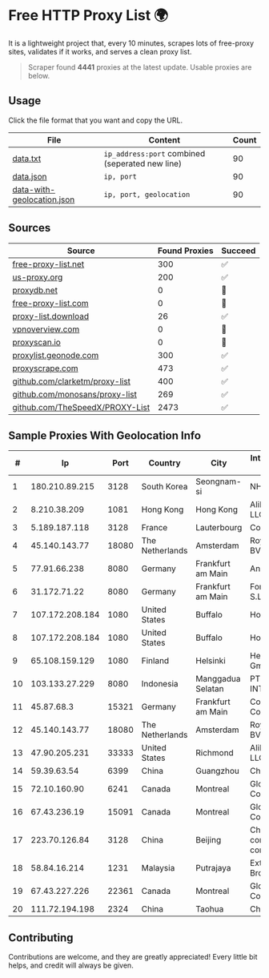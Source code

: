 
# Free HTTP Proxy List 🌍

It is a lightweight project that, every 10 minutes, scrapes lots of free-proxy sites, validates if it works, and serves a clean proxy list.


> Scraper found **4441** proxies at the latest update. Usable proxies are below.

## Usage

Click the file format that you want and copy the URL.


|File|Content|Count|
|----|-------|-----|
|[data.txt](https://raw.githubusercontent.com/themiralay/Proxy-List-World/master/data.txt)|`ip_address:port` combined (seperated new line)|90|
|[data.json](https://raw.githubusercontent.com/themiralay/Proxy-List-World/master/data.json)|`ip, port`|90|
|[data-with-geolocation.json](https://raw.githubusercontent.com/themiralay/Proxy-List-World/master/data-with-geolocation.json)|`ip, port, geolocation`|90|

## Sources

|Source|Found Proxies|Succeed|
|------|-------------|-------|
|[free-proxy-list.net](https://free-proxy-list.net)|300|✅|
|[us-proxy.org](https://www.us-proxy.org)|200|✅|
|[proxydb.net](http://proxydb.net)|0|🚫|
|[free-proxy-list.com](https://free-proxy-list.com/?page=&port=&type%5B%5D=http&type%5B%5D=https&up_time=0&search=Search)|0|🚫|
|[proxy-list.download](https://www.proxy-list.download/HTTP)|26|✅|
|[vpnoverview.com](https://vpnoverview.com/privacy/anonymous-browsing/free-proxy-servers)|0|🚫|
|[proxyscan.io](https://www.proxyscan.io)|0|🚫|
|[proxylist.geonode.com](https://proxylist.geonode.com/api/proxy-list?limit=300&page=1&sort_by=lastChecked&sort_type=desc&protocols=http,https)|300|✅|
|[proxyscrape.com](https://api.proxyscrape.com/v2/?request=displayproxies&protocol=http&timeout=10000&country=all&ssl=all&anonymity=all)|473|✅|
|[github.com/clarketm/proxy-list](https://raw.githubusercontent.com/clarketm/proxy-list/master/proxy-list-raw.txt)|400|✅|
|[github.com/monosans/proxy-list](https://raw.githubusercontent.com/monosans/proxy-list/main/proxies/http.txt)|269|✅|
|[github.com/TheSpeedX/PROXY-List](https://raw.githubusercontent.com/TheSpeedX/PROXY-List/master/http.txt)|2473|✅|


## Sample Proxies With Geolocation Info

|#|Ip|Port|Country|City|Internet Service Provider|
|-|--|----|-------|----|-------------------------|
|1|180.210.89.215|3128|South Korea|Seongnam-si|NHNCLOUD|
|2|8.210.38.209|1081|Hong Kong|Hong Kong|Alibaba.com LLC|
|3|5.189.187.118|3128|France|Lauterbourg|Contabo GmbH|
|4|45.140.143.77|18080|The Netherlands|Amsterdam|RoyaleHosting BV|
|5|77.91.66.238|8080|Germany|Frankfurt am Main|Andrii Hrosh|
|6|31.172.71.22|8080|Germany|Frankfurt am Main|Fornex Hosting S.L.|
|7|107.172.208.184|1080|United States|Buffalo|HostPapa|
|8|107.172.208.184|1080|United States|Buffalo|HostPapa|
|9|65.108.159.129|1080|Finland|Helsinki|Hetzner Online GmbH|
|10|103.133.27.229|8080|Indonesia|Manggadua Selatan|PT PHATRIA INTI PERSADA|
|11|45.87.68.3|15321|Germany|Frankfurt am Main|Cogent Communications|
|12|45.140.143.77|18080|The Netherlands|Amsterdam|RoyaleHosting BV|
|13|47.90.205.231|33333|United States|Richmond|Alibaba.com LLC|
|14|59.39.63.54|6399|China|Guangzhou|Chinanet|
|15|72.10.160.90|6241|Canada|Montreal|GloboTech Communications|
|16|67.43.236.19|15091|Canada|Montreal|GloboTech Communications|
|17|223.70.126.84|3128|China|Beijing|China Mobile communications corporation|
|18|58.84.16.214|1231|Malaysia|Putrajaya|Extreme Broadband|
|19|67.43.227.226|22361|Canada|Montreal|GloboTech Communications|
|20|111.72.194.198|2324|China|Taohua|Chinanet|



## Contributing

Contributions are welcome, and they are greatly appreciated! Every
little bit helps, and credit will always be given.

